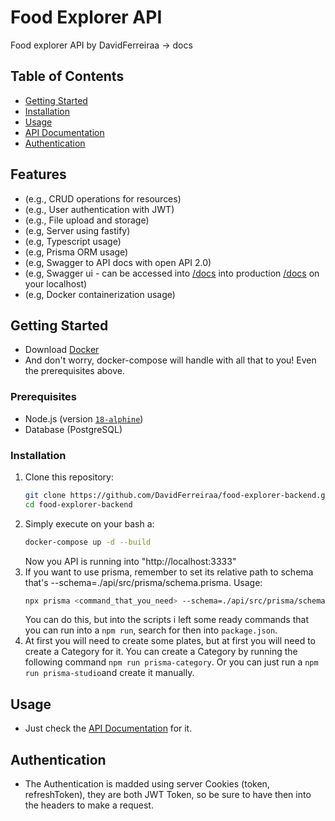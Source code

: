 # Food Explorer API

Food explorer API by DavidFerreiraa -> docs

## Table of Contents
- [Getting Started](#getting-started)
- [Installation](#installation)
- [Usage](#usage)
- [API Documentation](https://food-explorer-backend-rhxz.onrender.com/docs)
- [Authentication](#authentication)

## Features
- (e.g., CRUD operations for resources)
- (e.g., User authentication with JWT)
- (e.g., File upload and storage)
- (e.g, Server using fastify)
- (e.g, Typescript usage)
- (e.g, Prisma ORM usage)
- (e.g, Swagger to API docs with open API 2.0)
- (e.g, Swagger ui - can be accessed into [/docs](https://food-explorer-backend-rhxz.onrender.com/docs) into production [/docs](http://localhost:3333/docs) on your localhost)
- (e.g, Docker containerization usage)

## Getting Started
- Download [Docker](https://www.docker.com)
- And don't worry, docker-compose will handle with all that to you! Even the prerequisites above.

### Prerequisites
- Node.js (version [`18-alphine`](https://github.com/nodejs/docker-node/blob/e3a1285ed07039b9f6552ccec49a469a052fd0c6/18/alpine3.20/Dockerfile))
- Database (PostgreSQL)

### Installation
1. Clone this repository:
    ```bash
    git clone https://github.com/DavidFerreiraa/food-explorer-backend.git
    cd food-explorer-backend
2. Simply execute on your bash a:
    ```bash
    docker-compose up -d --build
    ```
    Now you API is running into "http://localhost:3333"
3. If you want to use prisma, remember to set its relative path to schema that's --schema=./api/src/prisma/schema.prisma. Usage:
    ```bash
    npx prisma <command_that_you_need> --schema=./api/src/prisma/schema.prisma
    ````
    You can do this, but into the scripts i left some ready commands that you can run into a ```npm run```, search for then into ```package.json```.
4. At first you will need to create some plates, but at first you will need to create a Category for it. You can create a Category by running the following command ```npm run prisma-category```. Or you can just run a ```npm run prisma-studio```and create it manually.

## Usage
- Just check the [API Documentation](https://food-explorer-backend-rhxz.onrender.com/docs) for it.

## Authentication
- The Authentication is madded using server Cookies (token, refreshToken), they are both JWT Token, so be sure to have then into the headers to make a request.